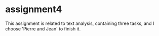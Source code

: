 # assignment4
This assignment is related to text analysis, containing three tasks, and I choose 'Pierre and Jean' to finish it.
